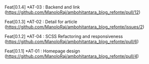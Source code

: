 Feat[0.1.4]
*AT-03 : Backend and link (https://github.com/ManoloRaj/ambohitantara_blog_refonte/pull/12)

Feat[0.1.3]
*AT-02 : Detail for article (https://github.com/ManoloRaj/ambohitantara_blog_refonte/issues/2)

Feat[0.1.2]
*AT-04 : SCSS Refactoring and responsiveness (https://github.com/ManoloRaj/ambohitantara_blog_refonte/pull/6)

Feat[0.1.1]
*AT-01 : Homepage design (https://github.com/ManoloRaj/ambohitantara_blog_refonte/pull/4)